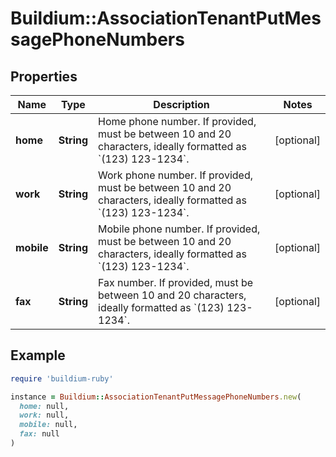# Buildium::AssociationTenantPutMessagePhoneNumbers

## Properties

| Name | Type | Description | Notes |
| ---- | ---- | ----------- | ----- |
| **home** | **String** | Home phone number. If provided, must be between 10 and 20 characters, ideally formatted as &#x60;(123) 123-1234&#x60;. | [optional] |
| **work** | **String** | Work phone number. If provided, must be between 10 and 20 characters, ideally formatted as &#x60;(123) 123-1234&#x60;. | [optional] |
| **mobile** | **String** | Mobile phone number. If provided, must be between 10 and 20 characters, ideally formatted as &#x60;(123) 123-1234&#x60;. | [optional] |
| **fax** | **String** | Fax number. If provided, must be between 10 and 20 characters, ideally formatted as &#x60;(123) 123-1234&#x60;. | [optional] |

## Example

```ruby
require 'buildium-ruby'

instance = Buildium::AssociationTenantPutMessagePhoneNumbers.new(
  home: null,
  work: null,
  mobile: null,
  fax: null
)
```

